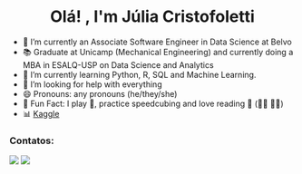 <!--### Olá! 👋 <img src="https://raw.githubusercontent.com/kaueMarques/kaueMarques/master/hi.gif" width="30px">
-->

<h1 align="center">Olá! , I'm Júlia Cristofoletti</h1>
<!-- <h3 align="center">I'm starting to program, looking for new experiences</h3>  -->


- 🔭 I’m currently an Associate Software Engineer in Data Science at Belvo
- :books: Graduate at Unicamp (Mechanical Engineering) and currently doing a MBA in ESALQ-USP on Data Science and Analytics
- 🌱 I’m currently learning Python, R, SQL and Machine Learning.
- 🤔 I’m looking for help with everything 
- 😄 Pronouns: any pronouns (he/they/she)
- 🌈 Fun Fact: I play 🎸, practice speedcubing and love reading 📖 (🏳️‍🌈 🏳️‍⚧️)
- 📊 [Kaggle](https://www.kaggle.com/mjuliacsouza)

### Contatos:

<div>
<a href = "mailto:mjuliacsouza@gmail.com"><img src="https://img.shields.io/badge/Gmail-D14836?style=for-the-badge&logo=gmail&logoColor=white" target="_blank"></a>
<a href="https://www.linkedin.com/in/júlia-cristofoletti/" target="_blank"><img src="https://img.shields.io/badge/-LinkedIn-%230077B5?style=for-the-badge&logo=linkedin&logoColor=white" target="_blank"></a>   
</div>
<br></br>

<!-- 
<div>
<a href="https://github.com/njuliacsouza">
<img height="180em" src="https://github-readme-stats.vercel.app/api/top-langs/?username=njuliacsouza&layout=compact&langs_count=7&theme=cobalt&include_all_commits=true&count_private=true"/>
<img height="180em" src="https://github-readme-stats.vercel.app/api?username=njuliacsouza&show_icons=true&theme=cobalt&include_all_commits=true&count_private=true"/>
</div>
    
![Snake animation](https://github.com/mjuliacsouza/mjuliacsouza/blob/output/github-contribution-grid-snake.svg)
